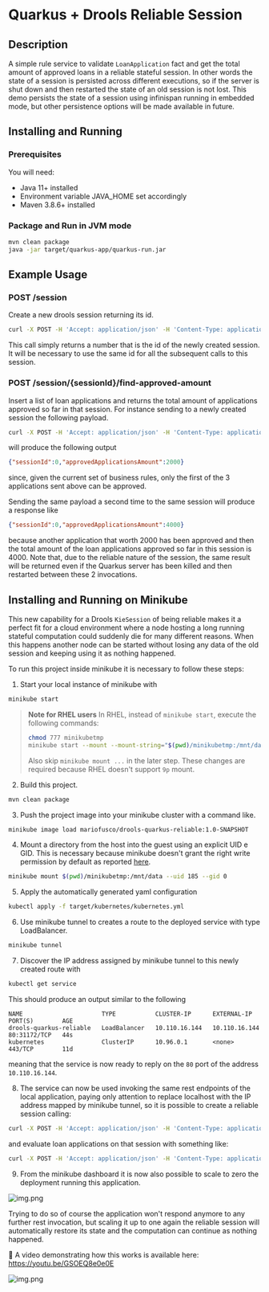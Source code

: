 # Quarkus + Drools Reliable Session

## Description

A simple rule service to validate `LoanApplication` fact and get the total amount of approved loans in a reliable stateful session. In other words the state of a session is persisted across different executions, so if the server is shut down and then restarted the state of an old session is not lost. This demo persists the state of a session using infinispan running in embedded mode, but other persistence options will be made available in future.

## Installing and Running 

### Prerequisites

You will need:
  - Java 11+ installed
  - Environment variable JAVA_HOME set accordingly
  - Maven 3.8.6+ installed

### Package and Run in JVM mode

```sh
mvn clean package
java -jar target/quarkus-app/quarkus-run.jar
```

## Example Usage

### POST /session

Create a new drools session returning its id.

```sh
curl -X POST -H 'Accept: application/json' -H 'Content-Type: application/json' http://localhost:8080/session
```

This call simply returns a number that is the id of the newly created session. It will be necessary to use the same id for all the subsequent calls to this session.

### POST /session/{sessionId}/find-approved-amount

Insert a list of loan applications and returns the total amount of applications approved so far in that session. For instance sending to a newly created session the following payload.

```sh
curl -X POST -H 'Accept: application/json' -H 'Content-Type: application/json' -d '{"maxAmount":5000,"loanApplications":[{"id":"ABC10001","amount":2000,"deposit":100,"applicant":{"age":45,"name":"John"}}, {"id":"ABC10002","amount":5000,"deposit":100,"applicant":{"age":25,"name":"Paul"}}, {"id":"ABC10015","amount":1000,"deposit":100,"applicant":{"age":12,"name":"George"}}]}' http://localhost:8080/session/0/find-approved-amount
```

will produce the following output

```json
{"sessionId":0,"approvedApplicationsAmount":2000}
```

since, given the current set of business rules, only the first of the 3 applications sent above can be approved.

Sending the same payload a second time to the same session will produce a response like

```json
{"sessionId":0,"approvedApplicationsAmount":4000}
```

because another application that worth 2000 has been approved and then the total amount of the loan applications approved so far in this session is 4000. Note that, due to the reliable nature of the session, the same result will be returned even if the Quarkus server has been killed and then restarted between these 2 invocations.

## Installing and Running on Minikube

This new capability for a Drools `KieSession` of being reliable makes it a perfect fit for a cloud environment where a node hosting a long running stateful computation could suddenly die for many different reasons. When this happens another node can be started without losing any data of the old session and keeping using it as nothing happened.

To run this project inside minikube it is necessary to follow these steps:

1. Start your local instance of minikube with

```sh
minikube start
```

> **Note for RHEL users**
> In RHEL, instead of `minikube start`, execute the following commands:
> ```sh
> chmod 777 minikubetmp
> minikube start --mount --mount-string="$(pwd)/minikubetmp:/mnt/data"
> ```
> Also skip `minikube mount ...` in the later step.
> These changes are required because RHEL doesn't support `9p` mount.

2. Build this project.

```sh
mvn clean package
```

3. Push the project image into your minikube cluster with a command like.  

```sh
minikube image load mariofusco/drools-quarkus-reliable:1.0-SNAPSHOT
```

4. Mount a directory from the host into the guest using an explicit UID e GID. This is necessary because minikube doesn't grant the right write permission by default as reported [here](https://stackoverflow.com/questions/60479594/minikube-volume-write-permissions#comment133955675_60498848).

```sh
minikube mount $(pwd)/minikubetmp:/mnt/data --uid 185 --gid 0
```

5. Apply the automatically generated yaml configuration

```sh
kubectl apply -f target/kubernetes/kubernetes.yml
```

6. Use minikube tunnel to creates a route to the deployed service with type LoadBalancer.

```sh
minikube tunnel
```

7. Discover the IP address assigned by minikube tunnel to this newly created route with

```sh
kubectl get service
```

This should produce an output similar to the following

```
NAME                      TYPE           CLUSTER-IP      EXTERNAL-IP     PORT(S)        AGE
drools-quarkus-reliable   LoadBalancer   10.110.16.144   10.110.16.144   80:31172/TCP   44s
kubernetes                ClusterIP      10.96.0.1       <none>          443/TCP        11d
```

meaning that the service is now ready to reply on the `80` port of the address `10.110.16.144`.

8. The service can now be used invoking the same rest endpoints of the local application, paying only attention to replace localhost with the IP address mapped by minikube tunnel, so it is possible to create a reliable session calling:

```sh
curl -X POST -H 'Accept: application/json' -H 'Content-Type: application/json' http://10.110.16.144:80/session
```

and evaluate loan applications on that session with something like:

```sh
curl -X POST -H 'Accept: application/json' -H 'Content-Type: application/json' -d '{"maxAmount":5000,"loanApplications":[{"id":"ABC10001","amount":2000,"deposit":100,"applicant":{"age":45,"name":"John"}}, {"id":"ABC10002","amount":5000,"deposit":100,"applicant":{"age":25,"name":"Paul"}}, {"id":"ABC10015","amount":1000,"deposit":100,"applicant":{"age":12,"name":"George"}}]}' http://10.110.16.144:80/session/0/find-approved-amount
```

9. From the minikube dashboard it is now also possible to scale to zero the deployment running this application. 

![img.png](images/scaletozero.png)

Trying to do so of course the application won't respond anymore to any further rest invocation, but scaling it up to one again the reliable session will automatically restore its state and the computation can continue as nothing happened.

🎦 A video demonstrating how this works is available here: https://youtu.be/GSOEQ8e0e0E

![img.png](images/video.png)

